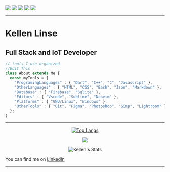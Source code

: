 ![](https://img.shields.io/badge/Developer-Node-informational?style=flat&logo=node.js&logoColor=68a063&color=68a063) 
![](https://img.shields.io/badge/Developer-React-informational?style=flat&logo=react&logoColor=00ffff&color=00ffff)
![](https://img.shields.io/badge/Developer-JavaScript-informational?style=flat&logo=javascript&logoColor=f0db4f&color=f0db4f)
![](https://img.shields.io/badge/Developer-HTML-informational?style=flat&logo=html5&logoColor=ff3333&color=ff3333)
![](https://img.shields.io/badge/Developer-CSS-informational?style=flat&logo=css-wizardry&logoColor=66d3fa&color=66d3fa)

---

# Kellen Linse

## Full Stack and IoT Developer



```js
// tools_I_use organized
//Edit This
class About extends Me { 
  const myTools = {  
    "ProgramingLanguages" : { "Dart", "C++", "C", "Javascript" },
    "OtherLanguages" : { "HTML", "CSS", "Bash", "Json", "Markdown" },
    "Database" : { "Firebase", "Sqlite" },
    "Editors" : { "Vscode", "Sublime", "Neovim" },
    "Platforms" : { "GNU/Linux", "Windows" },
    "OtherTools" : { "Git", "Figma", "Photoshop", "Gimp", "Lightroom" }
  };
}
```




---

<div align="center" >
<a  href="https://github.com/Kellen-Linse">

[![Top Langs](https://github-readme-stats.vercel.app/api/top-langs/?username=Kellen-Linse)](https://github.com/anuraghazra/github-readme-stats)
  

<img align="center" src="https://raw.githubusercontent.com/Kellen-Linse/profile-summary-cards/master/profile-summary-card-output/nord_dark/0-profile-details.svg" >
  
![Kellen's Stats](https://github-readme-stats.vercel.app/api?username=Kellen-Linse&show_icons=true&theme=dark&count_private=true)
  

</a>
</div> 

You can find me on [LinkedIn](https://www.linkedin.com/in/Kellen-Linse/)

---


